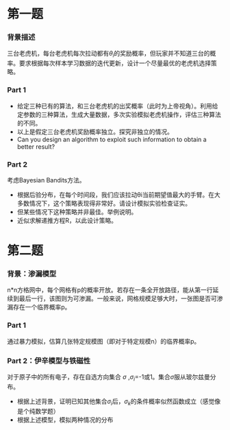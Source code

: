 # 第一题
### 背景描述
三台老虎机，每台老虎机每次拉动都有$\theta_i$的奖励概率，但玩家并不知道三台的概率。要求根据每次样本学习数据的迭代更新，设计一个尽量最优的老虎机选择策略。
### Part 1
* 给定三种已有的算法，和三台老虎机的出奖概率（此时为上帝视角）。利用给定参数的三种算法，生成大量数据，多次实验模拟老虎机操作，评估三种算法的不同。
* 以上是假定三台老虎机奖励概率独立。探究非独立的情况。
* Can you design an algorithm to exploit such information to obtain a better result?
### Part 2
考虑Bayesian Bandits方法。
* 根据后验分布，在每个时间段，我们应该拉动θi当前期望值最大的手臂。在大多数情况下，这个策略表现得非常好。请设计模拟实验检查证实。
* 但某些情况下这种策略并非最佳。举例说明。
* 近似求解递推方程R，以此设计策略。

# 第二题
### 背景：渗漏模型
n*n方格网中，每个网格有p的概率开放。若存在一条全开放路径，能从第一行延续到最后一行，该图则为可渗漏。一般来说，网格规模足够大时，一张图是否可渗漏存在一个临界概率p。
### Part 1
通过暴力模拟，估算几张特定规模图（即对于特定规模n）的临界概率p。
### Part 2：伊辛模型与铁磁性
对于原子中的所有电子，存在自选方向集合 $\sigma$ ,$\sigma_i=$-1或1。集合$\sigma$服从玻尔兹曼分布。
* 根据上述背景，证明已知其他集合$\sigma_i$后，$\sigma_k$的条件概率似然函数成立（感觉像是个纯数学题）
* 根据上述模型，模拟两种情况的分布